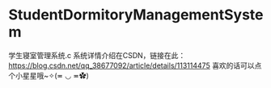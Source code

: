 # StudentDormitoryManagementSystem
学生寝室管理系统.c
系统详情介绍在CSDN，链接在此：https://blog.csdn.net/qq_38677092/article/details/113114475
喜欢的话可以点个小星星哦~✧(≖ ◡ ≖✿)
